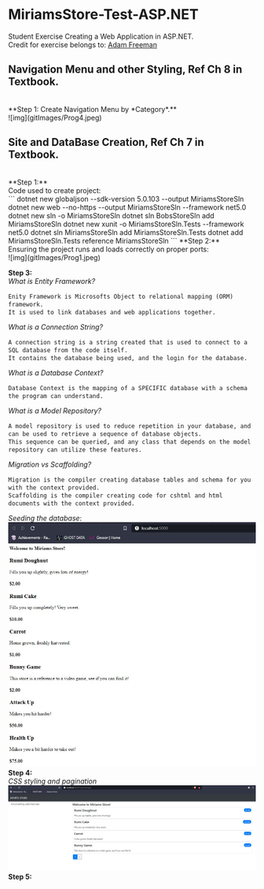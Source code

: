 # MiriamsStore-Test-ASP.NET<br>

Student Exercise Creating a Web Application in ASP.NET.<br>
Credit for exercise belongs to: [Adam Freeman](https://www.apress.com/gp/book/9781484254394)
<br>
## Navigation Menu and other Styling, Ref Ch 8 in Textbook.
<br>
**Step 1: Create Navigation Menu by *Category*.** <br>
![img](gitImages/Prog4.jpeg)
<br>

## Site and DataBase Creation, Ref Ch 7 in Textbook. 
<br>
**Step 1:**
<br>
Code used to create project:<br>
```
dotnet new globaljson --sdk-version 5.0.103 --output MiriamsStoreSln
dotnet new web --no-https --output MiriamsStoreSln --framework net5.0
dotnet new sln -o MiriamsStoreSln
dotnet sln BobsStoreSln add MiriamsStoreSln
dotnet new xunit -o MiriamsStoreSln.Tests --framework net5.0
dotnet sln MiriamsStoreSln add MiriamsStoreSln.Tests 
dotnet add MiriamsStoreSln.Tests reference MiriamsStoreSln 
```
**Step 2:**<br>
Ensuring the project runs and loads correctly on proper ports:<br>
![img](gitImages/Prog1.jpeg)


**Step 3:**<br>
*What is Entity Framework?*
```
Enity Framework is Microsofts Object to relational mapping (ORM) framework. 
It is used to link databases and web applications together.
```
*What is a Connection String?*
```
A connection string is a string created that is used to connect to a SQL database from the code itself.
It contains the database being used, and the login for the database.
```
*What is a Database Context?*
```
Database Context is the mapping of a SPECIFIC database with a schema the program can understand.
```
*What is a Model Repository?*
```
A model repository is used to reduce repetition in your database, and can be used to retrieve a sequence of database objects.
This sequence can be queried, and any class that depends on the model repository can utilize these features.
```
*Migration vs Scaffolding?*
```
Migration is the compiler creating database tables and schema for you with the context provided.
Scaffolding is the compiler creating code for cshtml and html documents with the context provided.
```
*Seeding the database*:<br>
![img](gitImages/Prog2.jpeg)
<br>
**Step 4:**<br>
*CSS styling and pagination*
![img](gitImages/Prog3.jpeg)
<br>
**Step 5:**<br>

